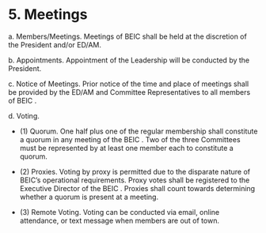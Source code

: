 # 5. Meetings

a. Members/Meetings.  Meetings of BEIC shall be held at the discretion of the President and/or ED/AM.
 
b. Appointments.  Appointment of the Leadership will be conducted by the President.
 
c. Notice of Meetings.  Prior notice of the time and place of meetings shall be provided by the ED/AM and Committee Representatives to all members of BEIC .
 
d. Voting.
 
  * (1) Quorum.  One half plus one of the regular membership shall constitute a quorum in any meeting of the BEIC .   Two of the three Committees must be represented by at least one member each to constitute a quorum.
 
  * (2) Proxies.  Voting by proxy is permitted due to the disparate nature of BEIC’s operational requirements.  Proxy votes shall be registered to the Executive Director of the BEIC .  Proxies shall count towards determining whether a quorum is present at a meeting. 
 
  * (3) Remote Voting.  Voting can be conducted via email, online attendance, or text message when members are out of town.  
